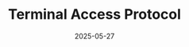 ---
title: "Terminal Access Protocol" # This sets the <title> tag for the homepage
date: 2025-05-27
draft: false
---